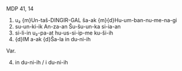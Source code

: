 MDP 41, 14
1. u₂ {m}Un-taš-DINGIR-GAL ša-ak {m}{d}Hu-um-ban-nu-me-na-gi
2. su-un-ki-ik An-za-an Šu-šu-un-ka si-ia-an
3. si-li-in u₂-pa-at hu-us-si-ip-me ku-ši-ih
4. {d}IM a-ak {d}Ša-la in du-ni-ih

Var.

4. in du-ni-ih / i du-ni-ih

